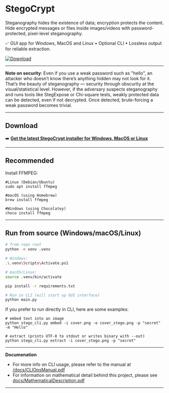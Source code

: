 # StegoCrypt

Steganography hides the existence of data; encryption protects the content. Hide encrypted messages or files inside images/videos with password-protected, pixel-level steganography. 

✅ GUI app for Windows, MacOS and Linux • Optional CLI • Lossless output for reliable extraction.

[![Download](https://img.shields.io/github/v/tag/Madmartigan1/stegocrypt?label=Download%20Installer)](../../releases/latest)
  
---

**Note on security**: Even if you use a weak password such as "hello", an attacker who doesn’t know there’s anything hidden may not look for it. That’s the beauty of steganography — security through obscurity at the visual/statistical level.
However, if the adversary suspects steganography and runs tools like StegExpose or Chi-square tests, weakly protected data can be detected, even if not decrypted. Once detected, brute-forcing a weak password becomes trivial.

---

## Download

➡️ **[Get the latest StegoCrypt installer for Windows, MacOS or Linux](../../releases/latest)**

---


## Recommended
Install FFMPEG:
```
#Linux (Debian/Ubuntu)
sudo apt install ffmpeg

#macOS (using Homebrew)
brew install ffmpeg

#Windows (using Chocolatey)
choco install ffmpeg
```

---


## Run from source (Windows/macOS/Linux)

```bash
# from repo root
python -m venv .venv

# Windows:
.\.venv\Scripts\Activate.ps1

# macOS/Linux:
source .venv/bin/activate

pip install -r requirements.txt

# Run in CLI (will start up GUI interface)
python main.py
```


If you prefer to run directly in CLI, here are some examples:
```
# embed text into an image
python stego_cli.py embed -i cover.png -o cover_stego.png -p "secret" -m "Hello"

# extract (prints UTF-8 to stdout or writes binary with --out)
python stego_cli.py extract -i cover_stego.png -p "secret"
```

---

**Documenation**
- For more info on CLI usage, please refer to the manual at [/docs/CLIOpsManual.pdf](/docs/CLIOpsManual.pdf)
- For information on mathematical detail behind this project, please see [docs/MathematicalDescription.pdf](docs/MathematicalDescription.pdf)

---
